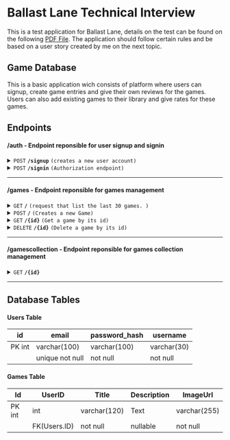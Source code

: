 # Ballast Lane Technical Interview

This is a test application for Ballast Lane, details on the test can be found on the following [PDF File](https://github.com/gig10/ballast_lane/blob/main/Ballast%20Lane%20-%20Technical%20Interview%20Exercise%20V2.pdf). The application should follow certain rules and be based on a user story created by me on the next topic.

## Game Database

This is a basic application wich consists of platform where users can signup, create game entries and give their own reviews for the games. Users can also add existing games to their library and give rates for these games.

## Endpoints

#### /auth</b> - Endpoint reponsible for user signup and signin

<details>
 <summary><code>POST</code> <code><b>/signup</b></code> <code>(creates a new user account)</code></summary>

##### Responses

> | http code | content-type       | response                                 |
> | --------- | ------------------ | ---------------------------------------- |
> | `204`     | `application/json` | no content                               |
> | `400`     | `application/json` | `{"code":"400","message":"Bad Request"}` |

</details>
<details>
 <summary><code>POST</code> <code><b>/signin</b></code> <code>(Authorization endpoint)</code></summary>
##### Body Payload json

> | name     | type     | data type     | description               |
> | -------- | -------- | ------------- | ------------------------- |
> | email    | required | string (100)  | email to be used as login |
> | password | required | string (8-30) | user password             |

##### Responses

> | http code | content-type       | response                                 |
> | --------- | ------------------ | ---------------------------------------- |
> | `200`     | `application/json` | jwt token                                |
> | `400`     | `application/json` | `{"code":"400","message":"Bad Request"}` |

</details>

---

#### /games</b> - Endpoint reponsible for games management

<details>
 <summary><code>GET</code> <code><b>/</b></code> <code>(request that list the last 30 games. )</code></summary>

##### Body Payload json

> | name     | type     | data type     | description               |
> | -------- | -------- | ------------- | ------------------------- |
> | email    | required | string (100)  | email to be used as login |
> | password | required | string (8-30) | user password             |

##### Responses

> | http code | content-type       | response                                 |
> | --------- | ------------------ | ---------------------------------------- |
> | `200`     | `application/json` | jwt token                                |
> | `400`     | `application/json` | `{"code":"400","message":"Bad Request"}` |

</details>

<details>
 <summary><code>POST</code> <code><b>/</b></code> <code>(Creates a new Game)</code></summary>

##### Body Payload json

> | name     | type     | data type     | description               |
> | -------- | -------- | ------------- | ------------------------- |
> | email    | required | string (100)  | email to be used as login |
> | password | required | string (8-30) | user password             |

##### Responses

> | http code | content-type       | response                                 |
> | --------- | ------------------ | ---------------------------------------- |
> | `200`     | `application/json` | jwt token                                |
> | `400`     | `application/json` | `{"code":"400","message":"Bad Request"}` |

</details>

<details>
 <summary><code>GET</code> <code><b>/{id}</b></code> <code>(Get a game by its id)</code></summary>

##### Body Payload json

> | name     | type     | data type     | description               |
> | -------- | -------- | ------------- | ------------------------- |
> | email    | required | string (100)  | email to be used as login |
> | password | required | string (8-30) | user password             |

##### Responses

> | http code | content-type       | response                                 |
> | --------- | ------------------ | ---------------------------------------- |
> | `200`     | `application/json` | jwt token                                |
> | `400`     | `application/json` | `{"code":"400","message":"Bad Request"}` |

</details>

<details>
 <summary><code>DELETE</code> <code><b>/{id}</b></code> <code>(Delete a game by its id)</code></summary>

##### Body Payload json

> | name     | type     | data type     | description               |
> | -------- | -------- | ------------- | ------------------------- |
> | email    | required | string (100)  | email to be used as login |
> | password | required | string (8-30) | user password             |

##### Responses

> | http code | content-type       | response                                 |
> | --------- | ------------------ | ---------------------------------------- |
> | `200`     | `application/json` | jwt token                                |
> | `400`     | `application/json` | `{"code":"400","message":"Bad Request"}` |

</details>

---

#### /gamescollection</b> - Endpoint reponsible for games collection management

 <details>
 <summary><code>GET</code> <code><b>/{id}</b></code> <code></code></summary>

##### Body Payload json

> | name     | type     | data type     | description               |
> | -------- | -------- | ------------- | ------------------------- |
> | email    | required | string (100)  | email to be used as login |
> | password | required | string (8-30) | user password             |

##### Responses

> | http code | content-type       | response                                 |
> | --------- | ------------------ | ---------------------------------------- |
> | `200`     | `application/json` | jwt token                                |
> | `400`     | `application/json` | `{"code":"400","message":"Bad Request"}` |

</details>

---

## Database Tables

#### Users Table

| id     | email           | password_hash | username    |
| ------ | --------------- | ------------- | ----------- |
| PK int | varchar(100)    | varchar(100)  | varchar(30) |
|        | unique not null | not null      | not null    |

#### Games Table

| Id     | UserID       | Title        | Description | ImageUrl     |
| ------ | ------------ | ------------ | ----------- | ------------ |
| PK int | int          | varchar(120) | Text        | varchar(255) |
|        | FK(Users.ID) | not null     | nullable    | not null     |
